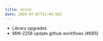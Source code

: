 ```yaml
---
title: minid
date: 2025-07-07T11:44:56Z
---
```

- Library upgrades
- MIN-2258 update github workflows (#685)

